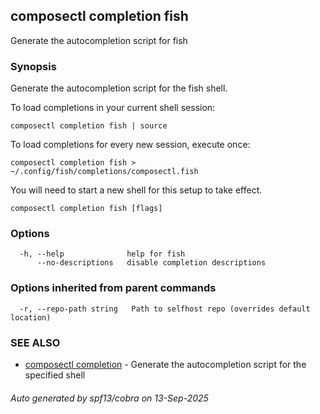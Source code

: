 ## composectl completion fish

Generate the autocompletion script for fish

### Synopsis

Generate the autocompletion script for the fish shell.

To load completions in your current shell session:

	composectl completion fish | source

To load completions for every new session, execute once:

	composectl completion fish > ~/.config/fish/completions/composectl.fish

You will need to start a new shell for this setup to take effect.


```
composectl completion fish [flags]
```

### Options

```
  -h, --help              help for fish
      --no-descriptions   disable completion descriptions
```

### Options inherited from parent commands

```
  -r, --repo-path string   Path to selfhost repo (overrides default location)
```

### SEE ALSO

* [composectl completion](composectl_completion.md)	 - Generate the autocompletion script for the specified shell

###### Auto generated by spf13/cobra on 13-Sep-2025
